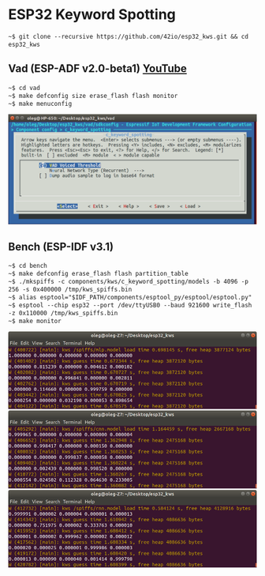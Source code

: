 # ESP32 Keyword Spotting

    ~$ git clone --recursive https://github.com/42io/esp32_kws.git && cd esp32_kws

## Vad (ESP-ADF v2.0-beta1) [YouTube](http://www.youtube.com/watch?v=NUfNhjMcK54)

    ~$ cd vad
    ~$ make defconfig size erase_flash flash monitor
    ~$ make menuconfig

![menuconfig](menuconfig-vad.png?raw=true "menuconfig vad")

## Bench (ESP-IDF v3.1)

    ~$ cd bench
    ~$ make defconfig erase_flash flash partition_table
    ~$ ./mkspiffs -c components/kws/c_keyword_spotting/models -b 4096 -p 256 -s 0x400000 /tmp/kws_spiffs.bin
    ~$ alias esptool="$IDF_PATH/components/esptool_py/esptool/esptool.py"
    ~$ esptool --chip esp32 --port /dev/ttyUSB0 --baud 921600 write_flash -z 0x110000 /tmp/kws_spiffs.bin
    ~$ make monitor

![mlp](mlp.png?raw=true "mlp")
![cnn](cnn.png?raw=true "cnn")
![rnn](rnn.png?raw=true "rnn")